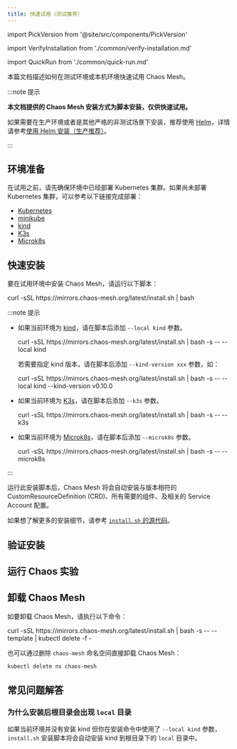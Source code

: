 ```yaml
---
title: 快速试用（测试推荐）
---
```


import PickVersion from '@site/src/components/PickVersion'

import VerifyInstallation from './common/verify-installation.md'

import QuickRun from './common/quick-run.md'

本篇文档描述如何在测试环境或本机环境快速试用 Chaos Mesh。

:::note 提示

**本文档提供的 Chaos Mesh 安装方式为脚本安装，仅供快速试用。**

如果需要在生产环境或者是其他严格的非测试场景下安装，推荐使用 [Helm](https://helm.sh/)，详情请参考[使用 Helm 安装（生产推荐）](production-installation-using-helm.md)。

:::

## 环境准备

在试用之前，请先确保环境中已经部署 Kubernetes 集群。如果尚未部署 Kubernetes 集群，可以参考以下链接完成部署：

- [Kubernetes](https://kubernetes.io/docs/setup/)
- [minikube](https://minikube.sigs.k8s.io/docs/start/)
- [kind](https://kind.sigs.k8s.io/docs/user/quick-start/)
- [K3s](https://rancher.com/docs/k3s/latest/en/quick-start/)
- [Microk8s](https://microk8s.io/)

## 快速安装

要在试用环境中安装 Chaos Mesh，请运行以下脚本：

<PickVersion className="language-bash">
curl -sSL https://mirrors.chaos-mesh.org/latest/install.sh | bash
</PickVersion>

:::note 提示

- 如果当前环境为 [kind](https://kind.sigs.k8s.io/)，请在脚本后添加 `--local kind` 参数。

  <PickVersion className="language-bash">
  curl -sSL https://mirrors.chaos-mesh.org/latest/install.sh | bash -s -- --local kind
  </PickVersion>

  若需要指定 kind 版本，请在脚本后添加 `--kind-version xxx` 参数，如：

  <PickVersion className="language-bash">
  curl -sSL https://mirrors.chaos-mesh.org/latest/install.sh | bash -s -- --local kind --kind-version v0.10.0
  </PickVersion>

- 如果当前环境为 [K3s](https://k3s.io/)，请在脚本后添加 `--k3s` 参数。

  <PickVersion className="language-bash">
  curl -sSL https://mirrors.chaos-mesh.org/latest/install.sh | bash -s -- --k3s
  </PickVersion>

- 如果当前环境为 [Microk8s](https://microk8s.io/)，请在脚本后添加 `--microk8s` 参数。

  <PickVersion className="language-bash">
  curl -sSL https://mirrors.chaos-mesh.org/latest/install.sh | bash -s -- --microk8s
  </PickVersion>

:::

运行此安装脚本后，Chaos Mesh 将会自动安装与版本相符的 CustomResourceDefinition (CRD)、所有需要的组件、及相关的 Service Account 配置。

如果想了解更多的安装细节，请参考 [`install.sh` 的源代码](https://github.com/chaos-mesh/chaos-mesh/blob/master/install.sh)。

## 验证安装

<VerifyInstallation />

## 运行 Chaos 实验

<QuickRun />

## 卸载 Chaos Mesh

如要卸载 Chaos Mesh，请执行以下命令：

<PickVersion className="language-bash">
curl -sSL https://mirrors.chaos-mesh.org/latest/install.sh | bash -s -- --template | kubectl delete -f -
</PickVersion>

也可以通过删除 `chaos-mesh` 命名空间直接卸载 Chaos Mesh：

```sh
kubectl delete ns chaos-mesh
```

## 常见问题解答

### 为什么安装后根目录会出现 `local` 目录

如果当前环境并没有安装 kind 但你在安装命令中使用了 `--local kind` 参数，`install.sh` 安装脚本将会自动安装 kind 到根目录下的 `local` 目录中。
